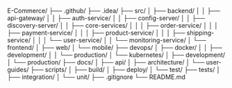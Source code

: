 E-Commerce/
├── .github/
├── .idea/
├── src/
│   ├── backend/
│   │   ├── api-gateway/
│   │   ├── auth-service/
│   │   ├── config-server/
│   │   ├── discovery-server/
│   │   ├── core-services/
│   │   │   ├── order-service/
│   │   │   ├── payment-service/
│   │   │   ├── product-service/
│   │   │   ├── shipping-service/
│   │   │   └── user-service/
│   │   └── monitoring-service/
│   └── frontend/
│       ├── web/
│       └── mobile/
├── devops/
│   ├── docker/
│   │   ├── development/
│   │   └── production/
│   └── kubernetes/
│       ├── development/
│       └── production/
├── docs/
│   ├── api/
│   ├── architecture/
│   └── user-guides/
├── scripts/
│   ├── build/
│   ├── deploy/
│   └── test/
├── tests/
│   ├── integration/
│   └── unit/
├── .gitignore
└── README.md